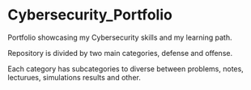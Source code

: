 # Cybersecurity_Portfolio
Portfolio showcasing my Cybersecurity skills and my learning path.

Repository is divided by two main categories, defense and offense.

Each category has subcategories to diverse between problems, notes, lecturues, simulations results and other.
